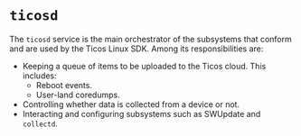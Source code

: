 # `ticosd`

The `ticosd` service is the main orchestrator of the subsystems that conform
and are used by the Ticos Linux SDK. Among its responsibilities are:

- Keeping a queue of items to be uploaded to the Ticos cloud. This includes:
  - Reboot events.
  - User-land coredumps.
- Controlling whether data is collected from a device or not.
- Interacting and configuring subsystems such as SWUpdate and `collectd`.
